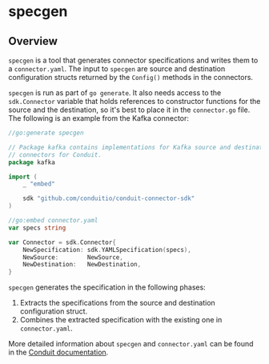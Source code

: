 # specgen

## Overview

`specgen` is a tool that generates connector specifications and writes them to a
`connector.yaml`. The input to `specgen` are source and destination
configuration structs returned by the `Config()` methods in the connectors.

`specgen` is run as part of `go generate`. It also needs access to the
`sdk.Connector` variable that holds references to constructor functions for the
source and the destination, so it's best to place it in the `connector.go` file.
The following is an example from the Kafka connector:

```go
//go:generate specgen

// Package kafka contains implementations for Kafka source and destination
// connectors for Conduit.
package kafka

import (
	_ "embed"

	sdk "github.com/conduitio/conduit-connector-sdk"
)

//go:embed connector.yaml
var specs string

var Connector = sdk.Connector{
	NewSpecification: sdk.YAMLSpecification(specs),
	NewSource:        NewSource,
	NewDestination:   NewDestination,
}
```

`specgen` generates the specification in the following phases:

1. Extracts the specifications from the source and destination configuration
   struct.
2. Combines the extracted specification with the existing one in `connector.yaml`.

More detailed information about `specgen` and `connector.yaml` can be found in
the [Conduit documentation](https://conduit.io/docs/developing/connectors/connector-specification).
